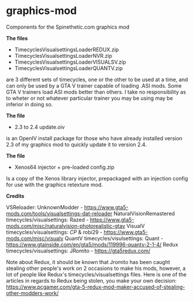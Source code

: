 # graphics-mod
Components for the Spinethetic.com graphics mod

**The files**
  - TimecyclesVisualsettingsLoaderREDUX.zip
  - TimecyclesVisualsettingsLoaderNVR.zip
  - TimecyclesVisualsettingsLoaderVISUALSV.zip
  - TimecyclesVisualsettingsLoaderQUANTV.zip

are 3 different sets of timecycles, one or the other to be used at a time, and can only be used by a GTA V trainer capable of loading .ASI mods. Some GTA V trainers load ASI mods better than others. I take no responsibility as to wheter or not whatever particular trainer you may be using may be inferior in doing so.

**The file**
  - 2.3 to 2.4 update.oiv
  
is an OpenIV install package for those who have already installed version 2.3 of my graphics mod to quickly update it to version 2.4.

**The file**
  - Xenos64 injector + pre-loaded config.zip
  
Is a copy of the Xenos library injector, prepackaged with an injection config for use with the graphics retexture mod.

**Credits**

  VSReloader: UnknownModder - https://www.gta5-mods.com/tools/visualsettings-dat-reloader
  NaturalVisionRemastered timecycles/visualsettings: Razed - https://www.gta5-mods.com/misc/naturalvision-photorealistic-gtav
  VisualV timecycles/visualsettings: _CP_ & robi29 - https://www.gta5-mods.com/misc/visualv
  QuantV timecycles/visulsettings: Quant - https://www.gtainside.com/en/gta5/mods/119996-quantv-2-1-4/
  Redux timecycles/visualsettings: JRomito - https://gta5redux.com/

Note about Redux, it should be known that Jromito has been caught stealing other people's work on 2 occasions to make his mods, however, a lot of people like Redux's timecycles/visualsettings files. Here is one of the articles in regards to Redux being stolen, you make your own decision: https://www.pcgamer.com/gta-5-redux-mod-maker-accused-of-stealing-other-modders-work/
